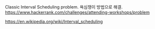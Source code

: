 Classic Interval Scheduling problem. 욕심쟁이 방법으로 해결.
https://www.hackerrank.com/challenges/attending-workshops/problem

https://en.wikipedia.org/wiki/Interval_scheduling
